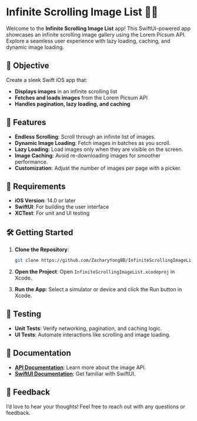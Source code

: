 # Infinite Scrolling Image List 🚀📸

Welcome to the **Infinite Scrolling Image List** app! This SwiftUI-powered app showcases an infinite scrolling image gallery using the Lorem Picsum API. Explore a seamless user experience with lazy loading, caching, and dynamic image loading.

## 🎯 Objective

Create a sleek Swift iOS app that:
- **Displays images** in an infinite scrolling list
- **Fetches and loads images** from the Lorem Picsum API
- **Handles pagination, lazy loading, and caching**

## 🚀 Features

- **Endless Scrolling**: Scroll through an infinite list of images.
- **Dynamic Image Loading**: Fetch images in batches as you scroll.
- **Lazy Loading**: Load images only when they are visible on the screen.
- **Image Caching**: Avoid re-downloading images for smoother performance.
- **Customization**: Adjust the number of images per page with a picker.

## 🔧 Requirements

- **iOS Version**: 14.0 or later
- **SwiftUI**: For building the user interface
- **XCTest**: For unit and UI testing

## 🛠️ Getting Started

1. **Clone the Repository**:
    ```bash
    git clone https://github.com/ZacharyYongBB/InfiniteScrollingImageList.git
    ```

2. **Open the Project**:
    Open `InfiniteScrollingImageList.xcodeproj` in Xcode.

3. **Run the App**:
    Select a simulator or device and click the Run button in Xcode.


## 🧪 Testing

- **Unit Tests**: Verify networking, pagination, and caching logic.
- **UI Tests**: Automate interactions like scrolling and image loading.

## 📄 Documentation

- **[API Documentation](https://picsum.photos/v2/list)**: Learn more about the image API.
- **[SwiftUI Documentation](https://developer.apple.com/documentation/swiftui)**: Get familiar with SwiftUI.

## 💬 Feedback

I’d love to hear your thoughts! Feel free to reach out with any questions or feedback.
